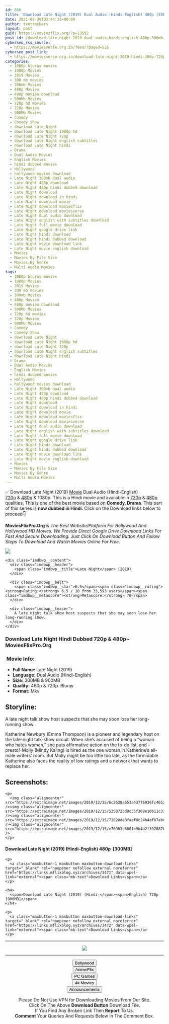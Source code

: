 ```yaml
---
id: 666
title: 'Download Late Night (2019) Dual Audio (Hindi-English) 480p [300MB] || 720p [900MB]'
date: 2021-08-30T03:44:32+00:00
author: tentrockers
layout: post
guid: https://moviezflix.org/?p=13592
post id: /download-late-night-2019-dual-audio-hindi-english-480p-300mb-720p-900mb/
cyberseo_rss_source:
  - https://moviesverse.org.in/feed/?paged=526
cyberseo_post_link:
  - https://moviesverse.org.in/download-late-night-2019-hindi-480p-720p/
categories:
  - 1080p bluray movies
  - 1080p Movies
  - 2019 Movies
  - 300 mb movies
  - 300mb Movies
  - 480p Movies
  - 480p movies download
  - 500Mb Movies
  - 720p hd movies
  - 720p Movies
  - 900Mb Movies
  - Comedy
  - Comedy Show
  - download Late Night
  - download Late Night 1080p hd
  - download Late Night 720p
  - download Late Night english subtitles
  - download Late Night hindi
  - Drama
  - Dual Audio Movies
  - English Movies
  - hindi dubbed movies
  - Hollywood
  - hollywood movies download
  - Late Night 300mb dual audio
  - Late Night 480p download
  - Late Night 480p hindi dubbed download
  - Late Night download
  - Late Night download in hindi
  - Late Night download movie
  - Late Night download moviesflix
  - Late Night download moviesverse
  - Late Night dual audio download
  - Late Night english with subtitles download
  - Late Night full movie download
  - Late Night google drive link
  - Late Night hindi download
  - Late Night hindi dubbed download
  - Late Night movie download link
  - Late Night movie english download
  - Movies
  - Movies By File Size
  - Movies By Genre
  - Multi Audio Movies
tags:
  - 1080p bluray movies
  - 1080p Movies
  - 2019 Movies
  - 300 mb movies
  - 300mb Movies
  - 480p Movies
  - 480p movies download
  - 500Mb Movies
  - 720p hd movies
  - 720p Movies
  - 900Mb Movies
  - Comedy
  - Comedy Show
  - download Late Night
  - download Late Night 1080p hd
  - download Late Night 720p
  - download Late Night english subtitles
  - download Late Night hindi
  - Drama
  - Dual Audio Movies
  - English Movies
  - hindi dubbed movies
  - Hollywood
  - hollywood movies download
  - Late Night 300mb dual audio
  - Late Night 480p download
  - Late Night 480p hindi dubbed download
  - Late Night download
  - Late Night download in hindi
  - Late Night download movie
  - Late Night download moviesflix
  - Late Night download moviesverse
  - Late Night dual audio download
  - Late Night english with subtitles download
  - Late Night full movie download
  - Late Night google drive link
  - Late Night hindi download
  - Late Night hindi dubbed download
  - Late Night movie download link
  - Late Night movie english download
  - Movies
  - Movies By File Size
  - Movies By Genre
  - Multi Audio Movies
---
```

<div class="thecontent clearfix">
  <p>
    ✅ Download Late Night (2019) <a href="https://moviesverse.org.in/category/movies/" data-wpel-link="internal">Movie</a> Dual Audio (Hindi-English) <a href="https://moviesverse.org.in/720p-movies/" data-wpel-link="internal">720p</a>&nbsp;&&nbsp;<a href="https://moviesverse.org.in/480p-movies/" data-wpel-link="internal">480p</a> & 1080p. This is a Hindi movie and available in <a href="https://moviesverse.org.in/720p-movies/" data-wpel-link="internal">720p</a>&nbsp;&&nbsp;<a href="https://moviesverse.org.in/480p-movies/" data-wpel-link="internal">480p</a> qualities. This is one of the best movie based on <strong>Comedy, Drama</strong>. This part of this series is <strong>now dubbed in <span>Hindi.&nbsp;</span></strong><span>Click on the Download links below to proceed👇</span>
  </p>
  
  <p>
    <strong><span>MoviesFlixPro.Org&nbsp;</span></strong><em>is The Best Website/Platform For Bollywood And Hollywood HD Movies. We Provide Direct Google Drive Download Links For Fast And Secure Downloading. Just Click On Download Button And Follow Steps To&nbsp;Download And Watch Movies Online For Free.</em>
  </p>
  
  <div class="imdbwp imdbwp--movie dark">
    <div class="imdbwp__thumb">
      <a class="imdbwp__link" target="_blank" title="Late Night" href="https://www.imdb.com/title/tt6107548/" rel="nofollow external noopener noreferrer" data-wpel-link="external"><img class="imdbwp__img" src="https://m.media-amazon.com/images/M/MV5BNjZmOTEwMGEtOWVmMy00Njg4LWI1OGEtMGYwN2VmYzJiYzAzXkEyXkFqcGdeQXVyODE1MjMyNzI@._V1_SX300.jpg" /></a>
    </div>
    
    <div class="imdbwp__content">
      <div class="imdbwp__header">
        <span class="imdbwp__title">Late Night</span> (2019)
      </div>
      
      <div class="imdbwp__belt">
        <span class="imdbwp__star">6.5</span><span class="imdbwp__rating"><strong>Rating:</strong> 6.5 / 10 from 33,593 users</span><span class="imdbwp__metascore"><strong>Metascore:</strong> 70</span>
      </div>
      
      <div class="imdbwp__teaser">
        A late night talk show host suspects that she may soon lose her long-running show.
      </div>
    </div>
  </div>
  
  <h3>
    <span>Download Late Night Hindi Dubbed 720p & 480p~ MoviesFlixPro.Org</span>
  </h3>
  
  <h3>
    <span>&nbsp;Movie Info:&nbsp;</span>
  </h3>
  
  <ul>
    <li>
      <strong>Full Name: </strong>Late Night (2019)
    </li>
    <li>
      <strong>Language:</strong> Dual Audio (Hindi-English)
    </li>
    <li>
      <strong>Size:</strong> 300MB & 900MB
    </li>
    <li>
      <strong>Quality:</strong> 480p & 720p&nbsp; Bluray
    </li>
    <li>
      <strong>Format:</strong>&nbsp;Mkv
    </li>
  </ul>
  
  <h2>
    <span>Storyline:</span>
  </h2>
  
  <p>
    A late night talk show host suspects that she may soon lose her long-running show.
  </p>
  
  <div>
    Katherine Newbury (Emma Thompson) is a pioneer and legendary host on the late-night talk-show circuit. When she’s accused of being a “woman who hates women,” she puts affirmative action on the to-do list, and –presto!–Molly (Mindy Kaling) is hired as the one woman in Katherine’s all-male writers’ room. But Molly might be too little too late, as the formidable Katherine also faces the reality of low ratings and a network that wants to replace her.
  </div>
  
  <div class="summary_text">
    <h2>
      <span>Screenshots:</span>
    </h2>
    
    <p>
      <img class="aligncenter" src="https://extraimage.net/images/2019/12/15/6c2628a653a43776936fc46528b90bde.jpg" /><img class="aligncenter" src="https://extraimage.net/images/2019/12/15/5350723d9c35f308e10b11c33327c227.jpg" /><img class="aligncenter" src="https://extraimage.net/images/2019/12/15/72028de8faaf8c24b4af87abebcc9b61.jpg" /><img class="aligncenter" src="https://extraimage.net/images/2019/12/15/e76983c8001e9b4a2f392887613577c2.jpg" />
    </p>
  </div>
  
  <div class="inline canwrap">
    <h4>
      <span>Download Late Night (2019) (Hindi-English) </span><span>480p&nbsp; [300MB]</span>
    </h4>
    
    <p>
      <a class="maxbutton-1 maxbutton maxbutton-download-links" target="_blank" rel="noopener nofollow external noreferrer" href="https://links.mflixblog.xyz/archives/3471" data-wpel-link="external"><span class="mb-text">Download Links</span></a>
    </p>
    
    <h4>
      <span>Download Late Night (2019) (Hindi-</span><span>English) 720p [900MB]</span>
    </h4>
    
    <p>
      <a class="maxbutton-1 maxbutton maxbutton-download-links" target="_blank" rel="noopener nofollow external noreferrer" href="https://links.mflixblog.xyz/archives/3472" data-wpel-link="external"><span class="mb-text">Download Links</span></a>
    </p>
  </div>
</div>

<center>
  </p> 
  
  <hr />
  
  <p>
    <a href="http://gdrivepro.xyz/join.php" data-wpel-link="external" target="_blank" rel="nofollow external noopener noreferrer"><img src="https://i.imgur.com/FhMdWdW.png" /></a>
  </p>
  
  <hr />
  
  <p>
    <a href="https://dogemovies.xyz" target="_blank" data-wpel-link="external" rel="nofollow external noopener noreferrer"><button class="button button5">Bollywood</button></a><br /> <a href="https://animeflix.in" target="_blank" data-wpel-link="external" rel="nofollow external noopener noreferrer"><button class="button button5">AnimeFlix</button></a><br /> <a href="https://gamesflix.net/" target="_blank" data-wpel-link="external" rel="nofollow external noopener noreferrer"><button class="button button5">PC Games</button></a><br /> <a href="https://uhdmovies.in" target="_blank" data-wpel-link="external" rel="nofollow external noopener noreferrer"><button class="button button5">4k Movies</button></a><br /> <a href="https://moviesverse.org.in/announcements/" target="_blank" data-wpel-link="internal" rel="noopener"><button class="button button5">Announcements</button></a>
  </p>
  
  <div class="alert alert-danger">
    Please Do Not Use VPN for Downloading Movies From Our Site.
  </div>
  
  <div class="alert alert-success">
    Click On The Above <strong>Download Button</strong> Download File.
  </div>
  
  <div class="alert alert-warning">
    If You Find Any Broken Link Then <strong>Report</strong> To Us.
  </div>
  
  <div class="alert alert-info">
    <strong>Comment</strong> Your Queries And Requests Below In The Comment Box.
  </div>
  
  <p>
    </center>
  </p>
